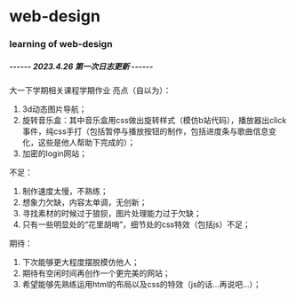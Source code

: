 # web-design
### learning of web-design

##### ------ 2023.4.26 第一次日志更新 ------

大一下学期相关课程学期作业
亮点（自以为）：
1. 3d动态图片导航；
2. 旋转音乐盒：其中音乐盒用css做出旋转样式（模仿b站代码），播放器出click事件，纯css手打（包括暂停与播放按钮的制作，包括进度条与歌曲信息变化，这些是他人帮助下完成的）；
3. 加密的login网站；

不足：
1. 制作速度太慢，不熟练；
2. 想象力欠缺，内容太单调，无创新；
3. 寻找素材的时候过于狼狈，图片处理能力过于欠缺；
4. 只有一些明显处的“花里胡哨”，细节处的css特效（包括js）不足；

期待：
1. 下次能够更大程度摆脱模仿他人；
2. 期待有空闲时间再创作一个更完美的网站；
3. 希望能够先熟练运用html的布局以及css的特效（js的话...再说吧...）；
